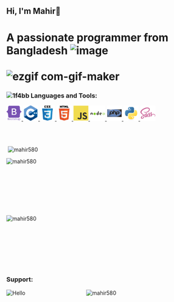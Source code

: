 ## Hi, I'm Mahir👋
# A passionate programmer from Bangladesh ![image](https://user-images.githubusercontent.com/88188721/188273538-91ccf839-2fbf-4a59-9dc7-16aea6fd24a9.png) <br><br> ![ezgif com-gif-maker](https://user-images.githubusercontent.com/88188721/188279036-b0a879ec-c977-4656-96c8-fb7d69e21ecc.gif)

### ![1f4bb](https://user-images.githubusercontent.com/88188721/188279285-ca91a2fb-6214-422e-a74b-948d36ddecc4.png) Languages and Tools: <br>


<p align="left"> <a href="https://getbootstrap.com" target="_blank" rel="noreferrer"> <img src="https://raw.githubusercontent.com/devicons/devicon/master/icons/bootstrap/bootstrap-plain-wordmark.svg" alt="bootstrap" width="40" height="40"/> </a> <a href="https://www.w3schools.com/cpp/" target="_blank" rel="noreferrer"> <img src="https://raw.githubusercontent.com/devicons/devicon/master/icons/cplusplus/cplusplus-original.svg" alt="cplusplus" width="40" height="40"/> </a> <a href="https://www.w3schools.com/css/" target="_blank" rel="noreferrer"> <img src="https://raw.githubusercontent.com/devicons/devicon/master/icons/css3/css3-original-wordmark.svg" alt="css3" width="40" height="40"/> </a> <a href="https://www.w3.org/html/" target="_blank" rel="noreferrer"> <img src="https://raw.githubusercontent.com/devicons/devicon/master/icons/html5/html5-original-wordmark.svg" alt="html5" width="40" height="40"/> </a> <a href="https://developer.mozilla.org/en-US/docs/Web/JavaScript" target="_blank" rel="noreferrer"> <img src="https://raw.githubusercontent.com/devicons/devicon/master/icons/javascript/javascript-original.svg" alt="javascript" width="40" height="40"/> </a> <a href="https://nodejs.org" target="_blank" rel="noreferrer"> <img src="https://raw.githubusercontent.com/devicons/devicon/master/icons/nodejs/nodejs-original-wordmark.svg" alt="nodejs" width="40" height="40"/> </a> <a href="https://www.php.net" target="_blank" rel="noreferrer"> <img src="https://raw.githubusercontent.com/devicons/devicon/master/icons/php/php-original.svg" alt="php" width="40" height="40"/> </a> <a href="https://www.python.org" target="_blank" rel="noreferrer"> <img src="https://raw.githubusercontent.com/devicons/devicon/master/icons/python/python-original.svg" alt="python" width="40" height="40"/> </a> <a href="https://sass-lang.com" target="_blank" rel="noreferrer"> <img src="https://raw.githubusercontent.com/devicons/devicon/master/icons/sass/sass-original.svg" alt="sass" width="40" height="40"/> </a> </p><br><br>



<p>&nbsp;<img align="center" src="https://github-readme-stats.vercel.app/api?username=mahir580&show_icons=true&theme=synthwave&title_color=94dfff&text_color=ffffff&bg_color=00235c&hide_border=true&cache_seconds=1800&locale=en" alt="mahir580" /></p>
<p><img align="left" src="https://github-readme-stats.vercel.app/api/top-langs?username=mahir580&show_icons=true&theme=merko&title_color=80f0ff&text_color=fafafa&bg_color=001a66&hide_border=true&cache_seconds=1800&locale=en&layout=compact" alt="mahir580" /></p><br><br><br><br><br><br><br><br>
<p><img align="left" src="https://github-readme-streak-stats.herokuapp.com/?user=mahir580&theme=dark" alt="mahir580" /></p><br><br><br><br><br><br><br><br>

<h3 align="left">Support:</h3>
<p><a href="https://www.buymeacoffee.com/Hello"> <img align="left" src="https://cdn.buymeacoffee.com/buttons/v2/default-yellow.png" height="50" width="210" alt="Hello" /></a></p>

<p align="left"> <img src="https://komarev.com/ghpvc/?username=mahir580&label=Profile%20views&color=0e75b6&style=plastic" alt="mahir580" /> </p>
